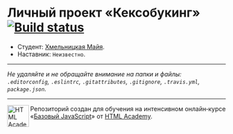 # Личный проект «Кексобукинг» [![Build status][travis-image]][travis-url]

* Студент: [Хмельницкая Майя](https://up.htmlacademy.ru/javascript/9/user/308657).
* Наставник: `Неизвестно`.

---

_Не удаляйте и не обращайте внимание на папки и файлы:_<br>
_`.editorconfig`, `.eslintrc`, `.gitattributes`, `.gitignore`, `.travis.yml`, `package.json`._

---

<a href="https://htmlacademy.ru/intensive/javascript"><img align="left" width="50" height="50" title="HTML Academy" src="https://up.htmlacademy.ru/static/img/intensive/javascript/logo-for-github.svg"></a>

Репозиторий создан для обучения на интенсивном онлайн‑курсе «[Базовый JavaScript](https://htmlacademy.ru/intensive/javascript)» от [HTML Academy](https://htmlacademy.ru).

[travis-image]: https://travis-ci.org/htmlacademy-javascript/308657-keksobooking.svg?branch=master
[travis-url]: https://travis-ci.org/htmlacademy-javascript/308657-keksobooking
